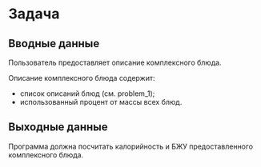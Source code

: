 # Задача

## Вводные данные

Пользователь предоставляет описание комплексного блюда.

Описание комплексного блюда содержит:

- список описаний блюд (см. problem_1);
- использованный процент от массы всех блюд.

## Выходные данные

Программа должна посчитать калорийность и БЖУ предоставленного комплексного блюда.
